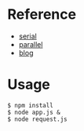# Reference

* [serial](https://github.com/chemzqm/serial)
* [parallel](https://github.com/chemzqm/parallel)
* [blog](http://chemzqm.me/v/21)

# Usage

    $ npm install
    $ node app.js &
    $ node request.js
